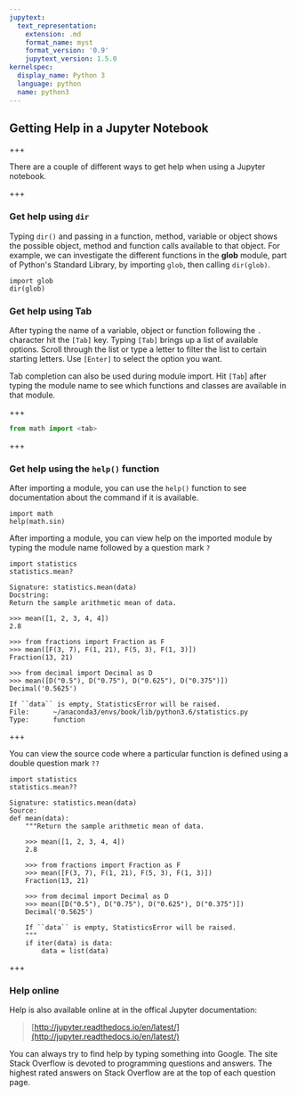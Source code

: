 ```yaml
---
jupytext:
  text_representation:
    extension: .md
    format_name: myst
    format_version: '0.9'
    jupytext_version: 1.5.0
kernelspec:
  display_name: Python 3
  language: python
  name: python3
---
```


## Getting Help in a Jupyter Notebook

+++

There are a couple of different ways to get help when using a Jupyter notebook.

+++

### Get help using ```dir```

Typing ```dir()``` and passing in a function, method, variable or object shows the possible object, method and function calls available to that object. For example, we can investigate the different functions in the **glob** module, part of Python's Standard Library, by importing ```glob```, then calling ```dir(glob)```.

```{code-cell} ipython3
import glob
dir(glob)
```

### Get help using Tab

After typing the name of a variable, object or function following the ```.``` character hit the ```[Tab]``` key. Typing ```[Tab]``` brings up a list of available options. Scroll through the list or type a letter to filter the list to certain starting letters. Use ```[Enter]``` to select the option you want.

Tab completion can also be used during module import. Hit ```[Tab```] after typing the module name to see which functions and classes are available in that module.

+++

```python
from math import <tab>
```

+++

### Get help using the ```help()``` function

After importing a module, you can use the ```help()``` function to see documentation about the command if it is available.

```{code-cell} ipython3
import math
help(math.sin)
```

After importing a module, you can view help on the imported module by typing the module name followed by a question mark ```?```

```{code-cell} ipython3
import statistics
statistics.mean?
```

```text
Signature: statistics.mean(data)
Docstring:
Return the sample arithmetic mean of data.

>>> mean([1, 2, 3, 4, 4])
2.8

>>> from fractions import Fraction as F
>>> mean([F(3, 7), F(1, 21), F(5, 3), F(1, 3)])
Fraction(13, 21)

>>> from decimal import Decimal as D
>>> mean([D("0.5"), D("0.75"), D("0.625"), D("0.375")])
Decimal('0.5625')

If ``data`` is empty, StatisticsError will be raised.
File:      ~/anaconda3/envs/book/lib/python3.6/statistics.py
Type:      function
```

+++

You can view the source code where a particular function is defined using a double question mark ```??```

```{code-cell} ipython3
import statistics
statistics.mean??
```

```text
Signature: statistics.mean(data)
Source:   
def mean(data):
    """Return the sample arithmetic mean of data.

    >>> mean([1, 2, 3, 4, 4])
    2.8

    >>> from fractions import Fraction as F
    >>> mean([F(3, 7), F(1, 21), F(5, 3), F(1, 3)])
    Fraction(13, 21)

    >>> from decimal import Decimal as D
    >>> mean([D("0.5"), D("0.75"), D("0.625"), D("0.375")])
    Decimal('0.5625')

    If ``data`` is empty, StatisticsError will be raised.
    """
    if iter(data) is data:
        data = list(data)
```

+++

### Help online

Help is also available online at in the offical Jupyter documentation:

 > [http://jupyter.readthedocs.io/en/latest/](http://jupyter.readthedocs.io/en/latest/)

You can always try to find help by typing something into Google. The site Stack Overflow is devoted to programming questions and answers. The highest rated answers on Stack Overflow are at the top of each question page.

